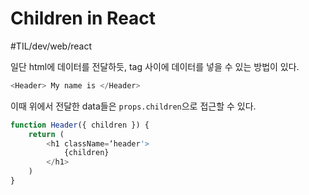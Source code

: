 # Children in React
#TIL/dev/web/react

일단 html에 데이터를 전달하듯, tag 사이에 데이터를 넣을 수 있는 방법이 있다. 

```javascript
<Header> My name is </Header>
```

이때 위에서 전달한 data들은 `props.children`으로 접근할 수 있다. 

```javascript
function Header({ children }) {
	return (
		<h1 className=‘header'>
			{children}
		</h1>
	)
}
```